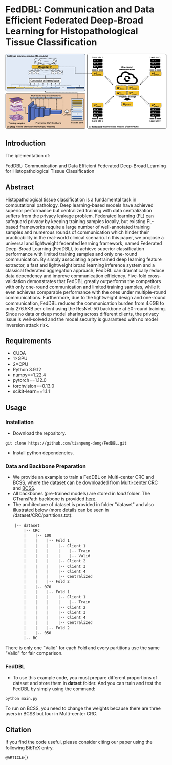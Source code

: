 # FedDBL: Communication and Data Efficient Federated Deep-Broad Learning for Histopathological Tissue Classification
![outline](FedDBL)

## Introduction
The iplementation of:

FedDBL: Communication and Data Efficient Federated Deep-Broad Learning for Histopathological Tissue Classification

## Abstract
Histopathological tissue classification is a fundamental task in computational pathology. Deep learning-based models have achieved superior performance but centralized training with data centralization suffers from the privacy leakage problem. Federated learning (FL) can safeguard privacy by keeping training samples locally, but existing FL-based frameworks require a large number of well-annotated training samples and numerous rounds of communication which hinder their practicability in the real-world clinical scenario. In this paper, we propose a universal and lightweight federated learning framework, named Federated Deep-Broad Learning (FedDBL), to achieve superior classification performance with limited training samples and only one-round communication. By simply associating a pre-trained deep learning feature extractor, a fast and lightweight broad learning inference system and a classical federated aggregation approach, FedDBL can dramatically reduce data dependency and improve communication efficiency. Five-fold cross-validation demonstrates that FedDBL greatly outperforms the competitors with only one-round communication and limited training samples, while it even achieves comparable performance with the ones under multiple-round communications. Furthermore, due to the lightweight design and one-round communication, FedDBL reduces the communication burden from 4.6GB to only 276.5KB per client using the ResNet-50 backbone at 50-round training. Since no data or deep model sharing across different clients, the privacy issue is well-solved and the model security is guaranteed with no model inversion attack risk.

## Requirements
- CUDA
- 1×GPU
- 2×CPU
- Python 3.9.12
- numpy==1.22.4
- pytorch==1.12.0
- torchvision==0.13.0
- scikit-learn==1.1.1


## Usage
### Installation
- Download the repository.
```
git clone https://github.com/tianpeng-deng/FedDBL.git
```
- Install python dependencies.

### Data and Backbone Preparation
- We provide an example to train a FedDBL on Multi-center CRC and BCSS, where the dataset can be downloaded from [Multi-center CRC](https://doi.org/10.1016/j.ebiom.2020.103054) and [BCSS](https://bcsegmentation.grand-challenge.org/). 
- All backbones (pre-trained models) are stored in *load* folder. The CTransPath backbone is provided [here](https://github.com/Xiyue-Wang/TransPath). 
- The architecture of dataset is provided in folder "dataset" and also illustrated below (more details can be seen in /dataset/CRC/partitions.txt):
```
    |-- dataset
        |-- CRC
        |    |-- 100
        |    |    |-- Fold 1
        |    |    |    |-- Client 1
        |    |    |    |    |-- Train 
        |    |    |    |    |-- Valid
        |    |    |    |-- Client 2
        |    |    |    |-- Client 3
        |    |    |    |-- Client 4
        |    |    |    |-- Centralized
        |    |    |-- Fold 2
        |    |-- 070
        |    |    |-- Fold 1
        |    |    |    |-- Client 1
        |    |    |    |    |-- Train 
        |    |    |    |-- Client 2
        |    |    |    |-- Client 3
        |    |    |    |-- Client 4
        |    |    |    |-- Centralized
        |    |    |-- Fold 2
        |    |-- 050
        |-- BC
```

There is only one "Valid" for each Fold and every partitions use the same "Valid" for fair comparison.

### FedDBL
-  To use this example code, you must prepare different proportions of dataset and store them in **datset** folder. And you can train and test the FedDBL by simply using the command:

```
python main.py
```


To run on BCSS, you need to change the weights because there are three users in BCSS but four in Multi-center CRC.
## Citation
If you find the code useful, please consider citing our paper using the following BibTeX entry.
```
@ARTICLE{}
```
